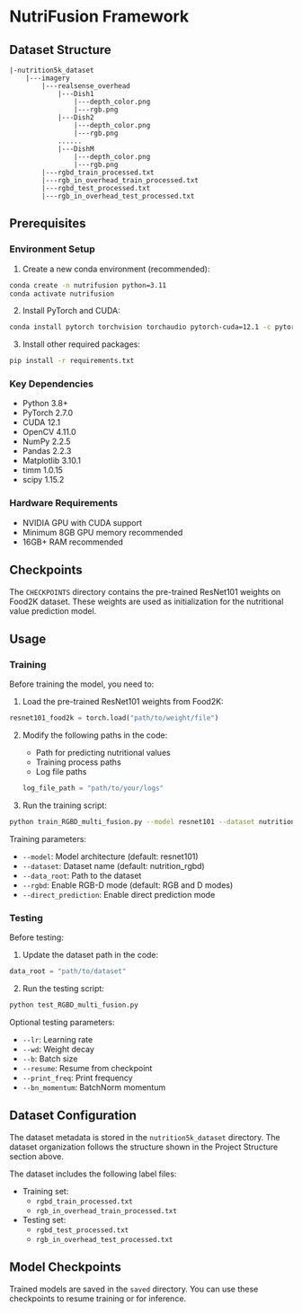 # NutriFusion Framework

## Dataset Structure

```
|-nutrition5k_dataset
    |---imagery
        |---realsense_overhead
            |---Dish1
                |---depth_color.png
                |---rgb.png
            |---Dish2
                |---depth_color.png
                |---rgb.png
            ......
            |---DishM
                |---depth_color.png
                |---rgb.png
        |---rgbd_train_processed.txt  
        |---rgb_in_overhead_train_processed.txt
        |---rgbd_test_processed.txt
        |---rgb_in_overhead_test_processed.txt
```

## Prerequisites

### Environment Setup

1. Create a new conda environment (recommended):
```bash
conda create -n nutrifusion python=3.11
conda activate nutrifusion
```

2. Install PyTorch and CUDA:
```bash
conda install pytorch torchvision torchaudio pytorch-cuda=12.1 -c pytorch -c nvidia
```

3. Install other required packages:
```bash
pip install -r requirements.txt
```

### Key Dependencies
- Python 3.8+
- PyTorch 2.7.0
- CUDA 12.1
- OpenCV 4.11.0
- NumPy 2.2.5
- Pandas 2.2.3
- Matplotlib 3.10.1
- timm 1.0.15
- scipy 1.15.2

### Hardware Requirements
- NVIDIA GPU with CUDA support
- Minimum 8GB GPU memory recommended
- 16GB+ RAM recommended

## Checkpoints

The `CHECKPOINTS` directory contains the pre-trained ResNet101 weights on Food2K dataset. These weights are used as initialization for the nutritional value prediction model.

## Usage

### Training

Before training the model, you need to:

1. Load the pre-trained ResNet101 weights from Food2K:
```python
resnet101_food2k = torch.load("path/to/weight/file")
```

2. Modify the following paths in the code:
   - Path for predicting nutritional values
   - Training process paths
   - Log file paths
   ```python
   log_file_path = "path/to/your/logs"
   ```

3. Run the training script:
```bash
python train_RGBD_multi_fusion.py --model resnet101 --dataset nutrition_rgbd --data_root path/to/dataset --rgbd --direct_prediction
```

Training parameters:
- `--model`: Model architecture (default: resnet101)
- `--dataset`: Dataset name (default: nutrition_rgbd)
- `--data_root`: Path to the dataset
- `--rgbd`: Enable RGB-D mode (default: RGB and D modes)
- `--direct_prediction`: Enable direct prediction mode

### Testing

Before testing:

1. Update the dataset path in the code:
```python
data_root = "path/to/dataset"
```

2. Run the testing script:
```bash
python test_RGBD_multi_fusion.py
```

Optional testing parameters:
- `--lr`: Learning rate
- `--wd`: Weight decay
- `--b`: Batch size
- `--resume`: Resume from checkpoint
- `--print_freq`: Print frequency
- `--bn_momentum`: BatchNorm momentum

## Dataset Configuration

The dataset metadata is stored in the `nutrition5k_dataset` directory. The dataset organization follows the structure shown in the Project Structure section above.

The dataset includes the following label files:
- Training set:
  - `rgbd_train_processed.txt`
  - `rgb_in_overhead_train_processed.txt`
- Testing set:
  - `rgbd_test_processed.txt`
  - `rgb_in_overhead_test_processed.txt`

## Model Checkpoints

Trained models are saved in the `saved` directory. You can use these checkpoints to resume training or for inference.